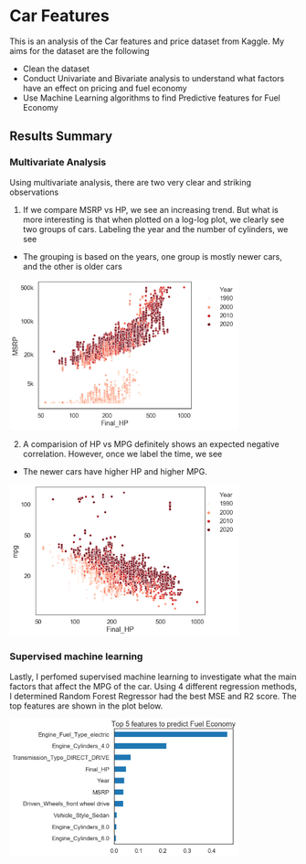 # Car Features

This is an analysis of the Car features and price dataset from Kaggle. My aims for the dataset are
the following 
- Clean the dataset 
- Conduct Univariate and Bivariate analysis to understand what factors have an effect on pricing and fuel economy 
- Use Machine Learning algorithms to find Predictive features for Fuel Economy

## Results Summary
### Multivariate Analysis 

Using multivariate analysis, there are two very clear and striking observations 
1. If we compare MSRP vs HP, we see an increasing trend. But what is more interesting is that when plotted on a log-log plot, we clearly see two groups of cars. Labeling the year and the number of cylinders, we see
  - The grouping is based on the years, one group is mostly newer cars, and the other is older cars

<img src="Images/msrp_hp.png" width=400>

2. A comparision of HP vs MPG definitely shows an expected negative correlation. However, once we label the time, we see 
  - The newer cars have higher HP and higher MPG. 
  
  <img src="Images/MPG.png" width=400>

### Supervised machine learning

Lastly, I perfomed supervised machine learning to investigate what the main factors that affect the MPG of the car. 
Using 4 different regression methods, I determined Random Forest Regressor had the best MSE and R2 score. 
The top features are shown in the plot below. 

<img src="Images/features.png" width=400>
